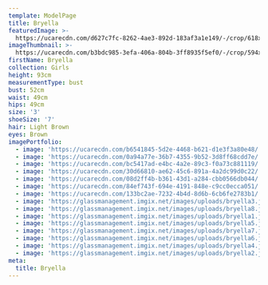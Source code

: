 ```yaml
---
template: ModelPage
title: Bryella
featuredImage: >-
  https://ucarecdn.com/d627c7fc-8262-4ae3-892d-183af3a1e149/-/crop/618x437/0,0/-/preview/
imageThumbnail: >-
  https://ucarecdn.com/b3bdc985-3efa-406a-804b-3ff8935f5ef0/-/crop/594x601/539,437/-/preview/
firstName: Bryella
collection: Girls
height: 93cm
measurementType: bust
bust: 52cm
waist: 49cm
hips: 49cm
size: '3'
shoeSize: '7'
hair: Light Brown
eyes: Brown
imagePortfolio:
  - image: 'https://ucarecdn.com/b6541845-5d2e-4468-b621-d1e3f3a80e48/'
  - image: 'https://ucarecdn.com/0a94a77e-36b7-4355-9b52-3d8ff68cdd7e/'
  - image: 'https://ucarecdn.com/bc5417ad-e4bc-4a2e-89c3-f0a73c881119/'
  - image: 'https://ucarecdn.com/30d66810-ae62-45c6-891a-4a2dc99d0c22/'
  - image: 'https://ucarecdn.com/08d2ff4b-b361-43d1-a284-cbb0566db044/'
  - image: 'https://ucarecdn.com/84ef743f-694e-4191-848e-c9cc0ecca051/'
  - image: 'https://ucarecdn.com/133bc2ae-7232-4b4d-8d6b-6cb6fe2783b1/'
  - image: 'https://glassmanagement.imgix.net/images/uploads/bryella3.jpeg'
  - image: 'https://glassmanagement.imgix.net/images/uploads/bryella8.jpeg'
  - image: 'https://glassmanagement.imgix.net/images/uploads/bryella1.jpeg'
  - image: 'https://glassmanagement.imgix.net/images/uploads/bryella5.jpeg'
  - image: 'https://glassmanagement.imgix.net/images/uploads/bryella7.jpeg'
  - image: 'https://glassmanagement.imgix.net/images/uploads/bryella6.jpeg'
  - image: 'https://glassmanagement.imgix.net/images/uploads/bryella4.jpeg'
  - image: 'https://glassmanagement.imgix.net/images/uploads/bryella2.jpeg'
meta:
  title: Bryella
---
```


